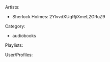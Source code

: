 Artists:
  - Sherlock Holmes: 2YlvvdXUqRjiXmeL2GRuZ9

Category:
  - audiobooks

Playlists:

User/Profiles: